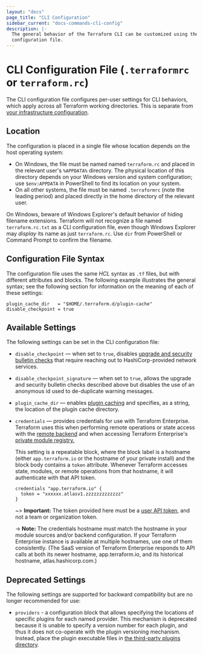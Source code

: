 ```yaml
---
layout: "docs"
page_title: "CLI Configuration"
sidebar_current: "docs-commands-cli-config"
description: |-
  The general behavior of the Terraform CLI can be customized using the CLI
  configuration file.
---
```


# CLI Configuration File (`.terraformrc` or `terraform.rc`)

The CLI configuration file configures per-user settings for CLI behaviors,
which apply across all Terraform working directories. This is separate from
[your infrastructure configuration](/docs/configuration/index.html).

## Location

The configuration is placed in a single file whose location depends on the
host operating system:

* On Windows, the file must be named named `terraform.rc` and placed
  in the relevant user's `%APPDATA%` directory. The physical location
  of this directory depends on your Windows version and system configuration;
  use `$env:APPDATA` in PowerShell to find its location on your system.
* On all other systems, the file must be named `.terraformrc` (note
  the leading period) and placed directly in the home directory
  of the relevant user.

On Windows, beware of Windows Explorer's default behavior of hiding filename
extensions. Terraform will not recognize a file named `terraform.rc.txt` as a
CLI configuration file, even though Windows Explorer may _display_ its name
as just `terraform.rc`. Use `dir` from PowerShell or Command Prompt to
confirm the filename.

## Configuration File Syntax

The configuration file uses the same _HCL_ syntax as `.tf` files, but with
different attributes and blocks. The following example illustrates the
general syntax; see the following section for information on the meaning
of each of these settings:

```hcl
plugin_cache_dir   = "$HOME/.terraform.d/plugin-cache"
disable_checkpoint = true
```

## Available Settings

The following settings can be set in the CLI configuration file:

- `disable_checkpoint` — when set to `true`, disables
  [upgrade and security bulletin checks](/docs/commands/index.html#upgrade-and-security-bulletin-checks)
  that require reaching out to HashiCorp-provided network services.

- `disable_checkpoint_signature` — when set to `true`, allows the upgrade and
  security bulletin checks described above but disables the use of an anonymous
  id used to de-duplicate warning messages.

- `plugin_cache_dir` — enables
  [plugin caching](/docs/configuration/providers.html#provider-plugin-cache)
  and specifies, as a string, the location of the plugin cache directory.

- `credentials` — provides credentials for use with Terraform Enterprise.
    Terraform uses this when performing remote operations or state access with
    the [remote backend](../backends/types/remote.html) and when accessing
    Terraform Enterprise's [private module registry.](/docs/enterprise/registry/index.html)

    This setting is a repeatable block, where the block label is a hostname
    (either `app.terraform.io` or the hostname of your private install) and
    the block body contains a `token` attribute. Whenever Terraform accesses
    state, modules, or remote operations from that hostname, it will
    authenticate with that API token.

    ``` hcl
    credentials "app.terraform.io" {
      token = "xxxxxx.atlasv1.zzzzzzzzzzzzz"
    }
    ```

    ~> **Important:** The token provided here must be a
    [user API token](/docs/enterprise/users-teams-organizations/users.html#api-tokens),
    and not a team or organization token.

    -> **Note:** The credentials hostname must match the hostname in your module
    sources and/or backend configuration. If your Terraform Enterprise instance
    is available at multiple hostnames, use one of them consistently. (The SaaS
    version of Terraform Enterprise responds to API calls at both its newer
    hostname, app.terraform.io, and its historical hostname,
    atlas.hashicorp.com.)

## Deprecated Settings

The following settings are supported for backward compatibility but are no
longer recommended for use:

* `providers` - a configuration block that allows specifying the locations of
  specific plugins for each named provider. This mechanism is deprecated
  because it is unable to specify a version number for each plugin, and thus
  it does not co-operate with the plugin versioning mechanism. Instead,
  place the plugin executable files in
  [the third-party plugins directory](/docs/configuration/providers.html#third-party-plugins).
